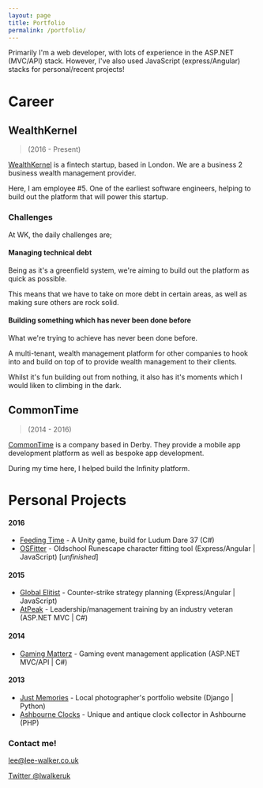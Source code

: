```yaml
---
layout: page
title: Portfolio
permalink: /portfolio/
---
```


Primarily I'm a web developer, with lots of experience in the ASP.NET (MVC/API) stack. However, I've also used JavaScript (express/Angular) stacks for personal/recent projects!

# Career

## WealthKernel 
> (2016 - Present)

[WealthKernel](http://wealthkernel.com) is a fintech startup, based in London. We are a business 2 business wealth management provider.

Here, I am employee #5. One of the earliest software engineers, helping to build out the platform that will power this startup.

### Challenges

At WK, the daily challenges are; 

#### Managing technical debt

Being as it's a greenfield system, we're aiming to build out the platform as quick as possible. 

This means that we have to take on more debt in certain areas, as well as making sure others are rock solid.

#### Building something which has never been done before

What we're trying to achieve has never been done before. 

A multi-tenant, wealth management platform for other companies to hook into and build on top of to provide wealth management to their clients.

Whilst it's fun building out from nothing, it also has it's moments which I would liken to climbing in the dark.


## CommonTime
> (2014 - 2016)

[CommonTime](http://commontime.com) is a company based in Derby. They provide a mobile app development platform as well as bespoke app development.

During my time here, I helped build the Infinity platform.

# Personal Projects

#### 2016
- [Feeding Time](http://www.lee-walker.co.uk/FeedingTime/) - A Unity game, build for Ludum Dare 37 (C#)
- [OSFitter](http://github.org/leewalkergm/osfitter) - Oldschool Runescape character fitting tool (Express/Angular \| JavaScript) \[_unfinished_\]

#### 2015
- [Global Elitist](http://globalelitist.com/) - Counter-strike strategy planning (Express/Angular \| JavaScript)
- [AtPeak](http://atpeak.co.uk/) - Leadership/management training by an industry veteran (ASP.NET MVC \| C#)

#### 2014
- [Gaming Matterz](http://gamingmatterz.com/) - Gaming event management application (ASP.NET MVC/API \| C#)

#### 2013
- [Just Memories](http://just-memories.co.uk/) - Local photographer's portfolio website (Django \| Python)
- [Ashbourne Clocks](http://ashbourneclocks.co.uk/) - Unique and antique clock collector in Ashbourne (PHP)

### Contact me!

[lee@lee-walker.co.uk](mailto:lee@lee-walker.co.uk)

[Twitter @lwalkeruk](https://twitter.com/lwalkeruk)
